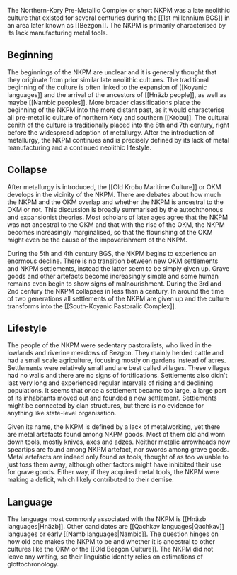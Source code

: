 The Northern-Kory Pre-Metallic Complex or short NKPM was a late neolithic culture that existed for several centuries during the [[1st millennium BGS]] in an area later known as [[Bezgon]]. The NKPM is primarily characterised by its lack manufacturing metal tools. 
## Beginning 

The beginnings of the NKPM are unclear and it is generally thought that they originate from prior similar late neolithic cultures. The traditional beginning of the culture is often linked to the expansion of [[Koyanic languages]] and the arrival of the ancestors of [[Hnäzb people]], as well as maybe [[Nambic peoples]]. More broader classifications place the beginning of the NKPM into the more distant past, as it would characterise all pre-metallic culture of northern Koty and southern [[Krobu]]. The cultural cenith of the culture is traditionally placed into the 8th and 7th century, right before the widespread adoption of metallurgy. After the introduction of metallurgy, the NKPM continues and is precisely defined by its lack of metal manufacturing and a continued neolithic lifestyle. 
## Collapse 

After metallurgy is introduced, the [[Old Krobu Maritime Culture]] or OKM develops in the vicinity of the NKPM. There are debates about how much the NKPM and the OKM overlap and whether the NKPM is ancestral to the OKM or not. This discussion is broadly summarised by the autochthonous and expansionist theories. Most scholars of later ages agree that the NKPM was not ancestral to the OKM and that with the rise of the OKM, the NKPM becomes increasingly marginalised, so that the flourishing of the OKM might even be the cause of the impoverishment of the NKPM. 

During the 5th and 4th century BGS, the NKPM begins to experience an enormous decline. There is no transition between new OKM settlements and NKPM settlements, instead the latter seem to be simply given up. Grave goods and other artefacts become increasingly simple and some human remains even begin to show signs of malnourishment. During the 3rd and 2nd century the NKPM collapses in less than a century. In around the time of two generations all settlements of the NKPM are given up and the culture transforms into the [[South-Koyanic Pastoralic Complex]]. 
## Lifestyle

The people of the NKPM were sedentary pastoralists, who lived in the lowlands and riverine meadows of Bezgon. They mainly herded cattle and had a small scale agriculture, focusing mostly on gardens instead of acres. Settlements were relatively small and are best called villages. These villages had no walls and there are no signs of fortifications. Settlements also didn't last very long and experienced regular intervals of rising and declining populations. It seems that once a settlement became too large, a large part of its inhabitants moved out and founded a new settlement. Settlements might be connected by clan structures, but there is no evidence for anything like state-level organisation. 

Given its name, the NKPM is defined by a lack of metalworking, yet there are metal artefacts found among NKPM goods. Most of them old and worn down tools, mostly knives, axes and adzes. Neither metalic arrowheads now speartips are found among NKPM artefact, nor swords among grave goods. Metal artefacts are indeed only found as tools, thought of as too valuable to just toss them away, although other factors might have inhibited their use for grave goods. Either way, if they acquired metal tools, the NKPM were making a deficit, which likely contributed to their demise. 
## Language 

The language most commonly associated with the NKPM is [[Hnäzb languages|Hnäzb]]. Other candidates are [[Qachkav languages|Qachkav]] languages or early [[Namb languages|Nambic]]. The question hinges on how old one makes the NKPM to be and whether it is ancestral to other cultures like the OKM or the [[Old Bezgon Culture]]. The NKPM did not leave any writing, so their linguistic identity relies on estimations of glottochronology.  